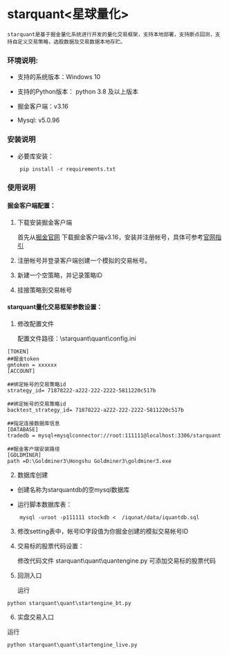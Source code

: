 # starquant<星球量化>

    starquant是基于掘金量化系统进行开发的量化交易框架，支持本地部署，支持断点回测，支持自定义交易策略，选股数据及交易数据本地存贮。

### 环境说明:

* 支持的系统版本：Windows 10

* 支持的Python版本： python 3.8 及以上版本

* 掘金客户端：v3.16	

* Mysql: v5.0.96

### 安装说明

* 必要库安装：
```
    pip install -r requirements.txt
```
### 使用说明
#### 掘金客户端配置：
1. 下载安装掘金客户端

    首先从[掘金官网](https://myquant.cn) 下载掘金客户端v3.16，安装并注册帐号，具体可参考[官网指引](https://myquant.cn/docs/guide/35#32961c39feb7af92)

2. 注册帐号并登录客户端创建一个模拟的交易帐号。

3. 新建一个空策略，并记录策略ID

4. 挂接策略到交易帐号
   
#### starquant量化交易框架参数设置：

1. 修改配置文件

    配置文件路径：\starquant\quant\config.ini

```
[TOKEN]
##掘金token
gmtoken = xxxxxx
[ACCOUNT]

##绑定帐号的交易策略id
strategy_id= 71878222-a222-222-2222-5811220c517b

##绑定帐号的交易策略id
backtest_strategy_id= 71878222-a222-222-2222-5811220c517b

##指定连接数据库信息
[DATABASE]
tradedb = mysql+mysqlconnector://root:111111@localhost:3306/starquant

##掘金客户端安装路径
[GOLDMINER]
path =D:\Goldminer3\Hongshu Goldminer3\goldminer3.exe
```

2. 数据库创建
    
  - 创建名称为starquantdb的空mysql数据库
        
  - 运行脚本数据库表：
```
    mysql -uroot -p111111 stockdb <  /iqunat/data/iquantdb.sql
```
3. 修改setting表中，帐号ID字段值为你掘金创建的模拟交易帐号ID

4. 交易标的股票代码设置：

    修改代码文件  starquant\quant\quantengine.py 可添加交易标的股票代码

5. 回测入口

    运行
```
python starquant\quant\startengine_bt.py
```

6. 实盘交易入口

运行
```
python starquant\quant\startengine_live.py
```
 